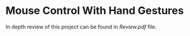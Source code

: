 # Mouse Control With Hand Gestures

In depth review of this project can be found in *Review.pdf* file.

